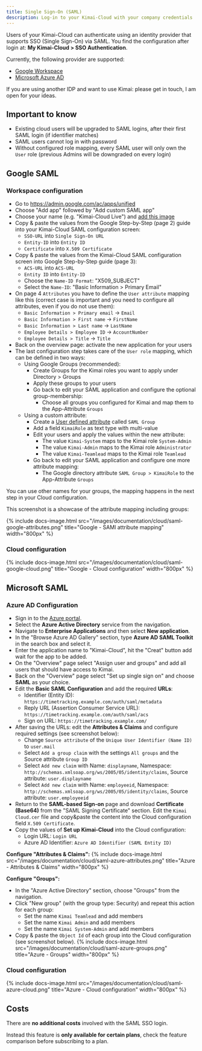 ```yaml
---
title: Single Sign-On (SAML)
description: Log-in to your Kimai-Cloud with your company credentials
---
```


Users of your Kimai-Cloud can authenticate using an identity provider that supports SSO (Single Sign-On) via SAML.
You find the configuration after login at: **My Kimai-Cloud > SSO Authentication**.

Currently, the following provider are supported:

- [Google Workspace](#google-saml)
- [Microsoft Azure AD](#microsoft-saml)

If you are using another IDP and want to use Kimai: please get in touch, I am open for your ideas.

## Important to know

- Existing cloud users will be upgraded to SAML logins, after their first SAML login (if identifier matches)
- SAML users cannot log in with password
- Without configured role mapping, every SAML user will only own the `User` role (previous Admins will be downgraded on every login)

## <span id="google-saml"></span> Google SAML

### <span id="google-workspace"></span> Workspace configuration

- Go to https://admin.google.com/ac/apps/unified
- Choose "Add app" followed by "Add custom SAML app"
- Choose your name (e.g. "Kimai-Cloud Live") and [add this image](https://raw.githubusercontent.com/kimai/images/master/logo-transparent-cloud.png)
- Copy & paste the values from the Google Step-by-Step (page 2) guide into your Kimai-Cloud SAML configuration screen:
    - `SSO-URL` into `Single Sign-On URL`
    - `Entity-ID` into `Entity ID`
    - `Certificate` into `X.509 Certificate`
- Copy & paste the values from the Kimai-Cloud SAML configuration screen into Google Step-by-Step guide (page 3):
    - `ACS-URL` into `ACS-URL`
    - `Entity ID` into `Entity-ID`
    - Choose the `Name-ID Format`: "X509_SUBJECT"
    - Select the `Name-ID`: "Basic Information > Primary Email"
- On page 4 `Attributes` you have to define the `User attribute` mapping like this (correct case is important and you need to configure all attributes, even if you do not use them):
    - `Basic Information > Primary email` → `Email`
    - `Basic Information > First name` → `FirstName`
    - `Basic Information > Last name` → `LastName`
    - `Employee Details > Employee ID` → `AccountNumber`
    - `Employee Details > Title` → `Title`
- Back on the overview page: activate the new application for your users
- The last configuration step takes care of the `User role` mapping, which can be defined in two ways:
    - Using Google Groups (recommended):
        - Create Groups for the Kimai roles you want to apply under Directory > Groups
        - Apply these groups to your users
        - Go back to edit your SAML application and configure the optional group-membership:
            - Choose all groups you configured for Kimai and map them to the App-Attribute `Groups`
    - Using a custom attribute:
        - Create a [User defined attribute](https://admin.google.com/ac/customschema) called `SAML Group`
        - Add a field `KimaiRole` as text type with multi-value
        - Edit your users and apply the values within the new attribute:
            - The value `Kimai-System` maps to the Kimai role `System-Admin`
            - The value `Kimai-Admin` maps to the Kimai role `Administrator`
            - The value `Kimai-Teamlead` maps to the Kimai role `Teamlead`
        - Go back to edit your SAML application and configure one more attribute mapping:
            - The Google directory attribute `SAML Group > KimaiRole` to the App-Attribute `Groups`

You can use other names for your groups, the mapping happens in the next step in your Cloud configuration.

This screenshot is a showcase of the attribute mapping including groups:

{% include docs-image.html src="/images/documentation/cloud/saml-google-attributes.png" title="Google - SAMl attribute mapping" width="800px" %}

### <span id="google-cloud"></span> Cloud configuration

{% include docs-image.html src="/images/documentation/cloud/saml-google-cloud.png" title="Google - Cloud configuration" width="800px" %}

## <span id="microsoft-saml"></span> Microsoft SAML

### <span id="microsoft-azure"></span> Azure AD Configuration

- Sign in to the [Azure portal](https://portal.azure.com/).
- Select the **Azure Active Directory** service from the navigation.
- Navigate to **Enterprise Applications** and then select **New application**.
- In the "Browse Azure AD Gallery" section, type **Azure AD SAML Toolkit** in the search box and select it.
- Enter the application name to "Kimai-Cloud", hit the "Creat" button add wait for the app to be added.
- On the "Overview" page select "Assign user and groups" and add all users that should have access to Kimai.
- Back on the "Overview" page select "Set up single sign on" and choose **SAML** as your choice.
- Edit the **Basic SAML Configuration** and add the required **URLs**:
    - Identifier (Entity ID): `https://timetracking.example.com/auth/saml/metadata`
    - Reply URL (Assertion Consumer Service URL): `https://timetracking.example.com/auth/saml/acs`
    - Sign on URL: `https://timetracking.example.com/`
- After saving the URLs: edit the **Attributes & Claims** and configure required settings (see screenshot below):
    - Change `Source attribute` of the `Unique User Identifier (Name ID)` to `user.mail`
    - Select `Add a group claim` with the settings `All groups` and the Source attribute `Group ID`
    - Select `Add new claim` with Name: `displayname`, Namespace: `http://schemas.xmlsoap.org/ws/2005/05/identity/claims`, Source attribute: `user.displayname`
    - Select `Add new claim` with Name: `employeeid`, Namespace: `http://schemas.xmlsoap.org/ws/2005/05/identity/claims`, Source attribute: `user.employeeid`
- Return to the **SAML-based Sign-on** page and download **Certificate (Base64)** from the "SAML Signing Certificate" section. Edit the `Kimai Cloud.cer` file and copy&paste the content into the Cloud configuration field `X.509 Certificate`.
- Copy the values of **Set up Kimai-Cloud** into the Cloud configuration:
    - Login URL: `Login URL`
    - Azure AD Identifier: `Azure AD Identifier (SAML Entity ID)`

**Configure "Attributes & Claims":**
{% include docs-image.html src="/images/documentation/cloud/saml-azure-attributes.png" title="Azure - Attributes & Claims" width="800px" %}

**Configure "Groups":**
- In the "Azure Active Directory" section, choose "Groups" from the navigation.
- Click "New group" (with the group type: Security) and repeat this action for each group:
    - Set the name `Kimai Teamlead` and add members
    - Set the name `Kimai Admin` and add members
    - Set the name `Kimai System-Admin` and add members
- Copy & paste the `Object Id` of each group into the Cloud configuration (see screenshot below).
  {% include docs-image.html src="/images/documentation/cloud/saml-azure-groups.png" title="Azure - Groups" width="800px" %}


### <span id="microsoft-cloud"></span> Cloud configuration

{% include docs-image.html src="/images/documentation/cloud/saml-azure-cloud.png" title="Azure - Cloud configuration" width="800px" %}

## Costs

There are **no additional costs** involved with the SAML SSO login. 

Instead this feature is **only available for certain plans**, check the feature comparison before subscribing to a plan.  

